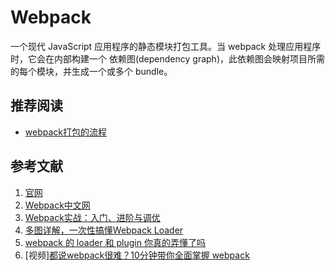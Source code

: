 <!--
 * @Author: rulinma rulinma@gmail.com
 * @Date: 2023-02-17 10:52:49
 * @LastEditors: rulinma rulinma@gmail.com
 * @LastEditTime: 2023-03-04 10:05:15
 * @Description: 程序员学习和实战指南 https://github.com/rulinma/it 获取更多内容
 * @copyright: 马如林保留所有版权
-->
# Webpack

一个现代 JavaScript 应用程序的静态模块打包工具。当 webpack 处理应用程序时，它会在内部构建一个 依赖图(dependency graph)，此依赖图会映射项目所需的每个模块，并生成一个或多个 bundle。

## 推荐阅读

* [webpack打包的流程](https://juejin.cn/post/7098298404433821710)

## 参考文献

1. [官网](https://webpack.js.org)
2. [Webpack中文网](https://webpack.docschina.org)
3. [Webpack实战：入门、进阶与调优](http://product.dangdang.com/29387988.html)
4. [多图详解，一次性搞懂Webpack Loader](https://juejin.cn/post/6992754161221632030)
5. [webpack 的 loader 和 plugin 你真的弄懂了吗](https://juejin.cn/post/6861784748491669511)
6. [视频][都说webpack很难？10分钟带你全面掌握 webpack](https://www.bilibili.com/video/BV1cQ4y1D7AN)
